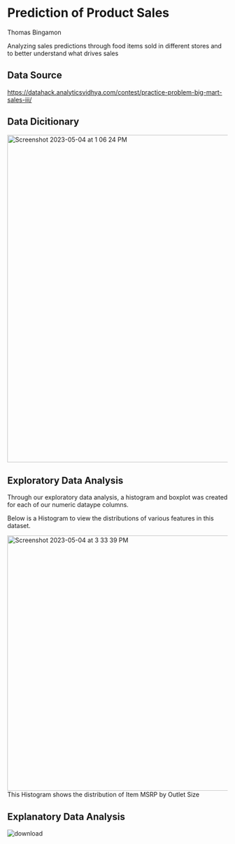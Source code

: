# Prediction of Product Sales
Thomas Bingamon

Analyzing sales predictions through food items sold in different stores and to better understand what drives sales

## Data Source

https://datahack.analyticsvidhya.com/contest/practice-problem-big-mart-sales-iii/

## Data Dicitionary

<img width="748" alt="Screenshot 2023-05-04 at 1 06 24 PM" src="https://user-images.githubusercontent.com/127987424/236341715-63525185-5509-4c69-9139-a73ce09732f8.png">

## Exploratory Data Analysis

Through our exploratory data analysis, a histogram and boxplot was created for each of our numeric dataype columns.

Below is a Histogram to view the distributions of various features in this dataset.

<img width="583" alt="Screenshot 2023-05-04 at 3 33 39 PM" src="https://user-images.githubusercontent.com/127987424/236343773-269960f6-9ff2-42be-bb70-4b22257c2b42.png">
This Histogram shows the distribution of Item MSRP by Outlet Size

## Explanatory Data Analysis

![download](https://user-images.githubusercontent.com/127987424/236344274-1ef9b523-b407-4d20-b6ae-6d256f7c2bd4.png)
